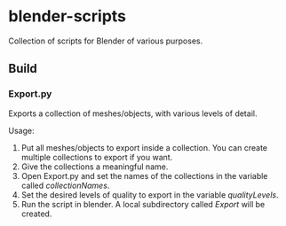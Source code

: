 # blender-scripts
Collection of scripts for Blender of various purposes.

## Build
### Export.py

Exports a collection of meshes/objects, with various levels of detail.

Usage:
1. Put all meshes/objects to export inside a collection. You can create multiple collections to export if you want.
2. Give the collections a meaningful name.
3. Open Export.py and set the names of the collections in the variable called *collectionNames*.
4. Set the desired levels of quality to export in the variable *qualityLevels*.
5. Run the script in blender. A local subdirectory called *Export* will be created.
